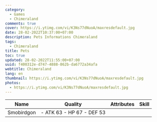 ```yaml
---
category:
  - Games
  - Chimeraland
comments: true
cover: https://i.ytimg.com/vi/K3Ns77dNuoA/maxresdefault.jpg
date: 28-02-2022T10:37:00+07:00
description: Pets Informations Chimeraland
tags:
  - Chimeraland
title: Pets
toc: true
updated: 28-02-2022T11:55:00+07:00
uuid: f400312e-d747-4888-862b-da6772a34afa
webtitle: Chimeraland
lang: en
thumbnail: https://i.ytimg.com/vi/K3Ns77dNuoA/maxresdefault.jpg
photos:
  - https://i.ytimg.com/vi/K3Ns77dNuoA/maxresdefault.jpg
---
```


<table>
  <thead>
    <tr>
      <th>Name</th>
      <th>Quality</th>
      <th>Attributes</th>
      <th>Skill</th>
    </tr>
  </thead>
  <tbody>
    <tr>
      <td>Smobirdgon</td>
      <td>- ATK 63
        - HP 67
        - DEF 53</td>
    </tr>
  </tbody>
</table>